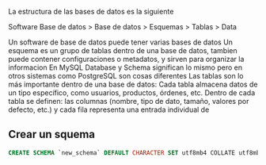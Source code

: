 La estructura de las bases de datos es la siguiente

Software Base de datos > Base de datos > Esquemas > Tablas > Data

Un software de base de datos puede tener varias bases de datos
Un esquema es un grupo de tablas dentro de una base de datos, tambien puede contener configuraciones o metadatos, y sirven para organizar la informacion
En MySQL Database y Schema significan lo mismo pero en otros sistemas como PostgreSQL son cosas diferentes
Las tablas son lo más importante dentro de una base de datos:
Cada tabla almacena datos de un tipo específico, como usuarios, productos, órdenes, etc.
Dentro de cada tabla se definen:
las columnas (nombre, tipo de dato, tamaño, valores por defecto, etc.)
y cada fila representa una entrada individual de

## Crear un squema
```sql
CREATE SCHEMA `new_schema` DEFAULT CHARACTER SET utf8mb4 COLLATE utf8mb4_unicode_ci;
```


